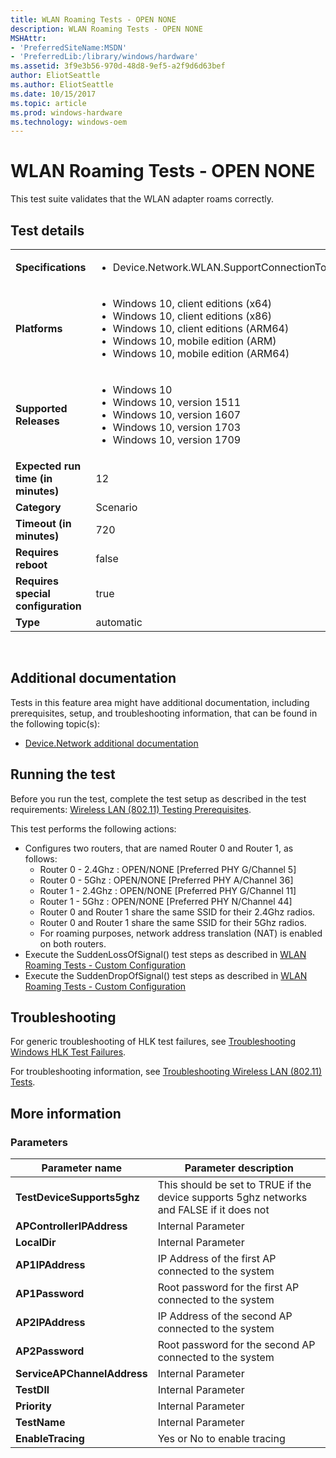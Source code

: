```yaml
---
title: WLAN Roaming Tests - OPEN NONE
description: WLAN Roaming Tests - OPEN NONE
MSHAttr:
- 'PreferredSiteName:MSDN'
- 'PreferredLib:/library/windows/hardware'
ms.assetid: 3f9e3b56-970d-48d8-9ef5-a2f9d6d63bef
author: EliotSeattle
ms.author: EliotSeattle
ms.date: 10/15/2017
ms.topic: article
ms.prod: windows-hardware
ms.technology: windows-oem
---
```


# <span id="p_hlk_test.050fd9c2-6dfd-411f-a6ea-888e0402adf4"></span>WLAN Roaming Tests - OPEN NONE


This test suite validates that the WLAN adapter roams correctly.

## Test details
|||
|---|---|
| **Specifications**  | <ul><li>Device.Network.WLAN.SupportConnectionToWiFiAP.ConnectionToWiFiAP</li></ul> |  
| **Platforms**   | <ul><li>Windows 10, client editions (x64)</li><li>Windows 10, client editions (x86)</li><li>Windows 10, client editions (ARM64)</li><li>Windows 10, mobile edition (ARM)</li><li>Windows 10, mobile edition (ARM64)</li></ul> |
| **Supported Releases** | <ul><li>Windows 10</li><li>Windows 10, version 1511</li><li>Windows 10, version 1607</li><li>Windows 10, version 1703</li><li>Windows 10, version 1709</li></ul> |
|**Expected run time (in minutes)**| 12 |
|**Category**| Scenario |
|**Timeout (in minutes)**| 720 |
|**Requires reboot**| false |
|**Requires special configuration**| true |
|**Type**| automatic |

 

## <span id="Additional_documentation"></span><span id="additional_documentation"></span><span id="ADDITIONAL_DOCUMENTATION"></span>Additional documentation


Tests in this feature area might have additional documentation, including prerequisites, setup, and troubleshooting information, that can be found in the following topic(s):

-   [Device.Network additional documentation](device-network-additional-documentation.md)

## <span id="Running_the_test"></span><span id="running_the_test"></span><span id="RUNNING_THE_TEST"></span>Running the test


Before you run the test, complete the test setup as described in the test requirements: [Wireless LAN (802.11) Testing Prerequisites](wireless-lan--80211--testing-prerequisites.md).

This test performs the following actions:

-   Configures two routers, that are named Router 0 and Router 1, as follows:
    -   Router 0 - 2.4Ghz : OPEN/NONE \[Preferred PHY G/Channel 5\]
    -   Router 0 - 5Ghz : OPEN/NONE \[Preferred PHY A/Channel 36\]
    -   Router 1 - 2.4Ghz : OPEN/NONE \[Preferred PHY G/Channel 11\]
    -   Router 1 - 5Ghz : OPEN/NONE \[Preferred PHY N/Channel 44\]
    -   Router 0 and Router 1 share the same SSID for their 2.4Ghz radios.
    -   Router 0 and Router 1 share the same SSID for their 5Ghz radios.
    -   For roaming purposes, network address translation (NAT) is enabled on both routers.
-   Execute the SuddenLossOfSignal() test steps as described in [WLAN Roaming Tests - Custom Configuration](a0933024-4837-4a7e-bf75-26a12eef3b2b.md)
-   Execute the SuddenDropOfSignal() test steps as described in [WLAN Roaming Tests - Custom Configuration](a0933024-4837-4a7e-bf75-26a12eef3b2b.md)

## <span id="Troubleshooting"></span><span id="troubleshooting"></span><span id="TROUBLESHOOTING"></span>Troubleshooting


For generic troubleshooting of HLK test failures, see [Troubleshooting Windows HLK Test Failures](..\user\troubleshooting-windows-hlk-test-failures.md).

For troubleshooting information, see [Troubleshooting Wireless LAN (802.11) Tests](troubleshooting-wireless-lan--80211--tests.md).

## <span id="More_information"></span><span id="more_information"></span><span id="MORE_INFORMATION"></span>More information


### <span id="Parameters"></span><span id="parameters"></span><span id="PARAMETERS"></span>Parameters

| Parameter name              | Parameter description                                                                    |
|-----------------------------|------------------------------------------------------------------------------------------|
| **TestDeviceSupports5ghz**  | This should be set to TRUE if the device supports 5ghz networks and FALSE if it does not |
| **APControllerIPAddress**   | Internal Parameter                                                                       |
| **LocalDir**                | Internal Parameter                                                                       |
| **AP1IPAddress**            | IP Address of the first AP connected to the system                                       |
| **AP1Password**             | Root password for the first AP connected to the system                                   |
| **AP2IPAddress**            | IP Address of the second AP connected to the system                                      |
| **AP2Password**             | Root password for the second AP connected to the system                                  |
| **ServiceAPChannelAddress** | Internal Parameter                                                                       |
| **TestDll**                 | Internal Parameter                                                                       |
| **Priority**                | Internal Parameter                                                                       |
| **TestName**                | Internal Parameter                                                                       |
| **EnableTracing**           | Yes or No to enable tracing                                                              |

 

 

 






